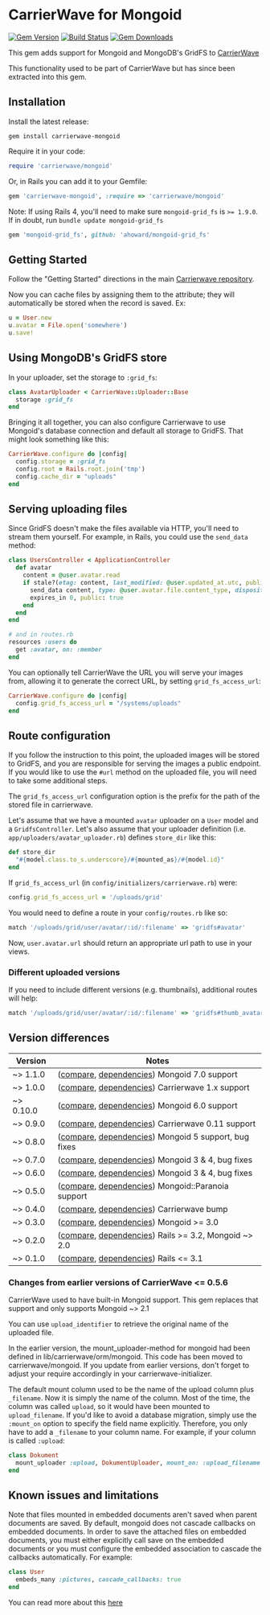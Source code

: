 # CarrierWave for Mongoid

[![Gem Version](http://img.shields.io/gem/v/carrierwave-mongoid.svg)](https://rubygems.org/gems/carrierwave-mongoid)
[![Build Status](https://github.com/carrierwaveuploader/carrierwave-mongoid/workflows/CI/badge.svg?branch=master)](https://github.com/carrierwaveuploader/carrierwave-mongoid/actions?query=workflow%3ACI)
[![Gem Downloads](https://img.shields.io/gem/dt/carrierwave-mongoid.svg)](https://rubygems.org/gems/carrierwave-mongoid)

This gem adds support for Mongoid and MongoDB's GridFS to
[CarrierWave](https://github.com/carrierwaveuploader/carrierwave/)

This functionality used to be part of CarrierWave but has since been extracted
into this gem.

## Installation

Install the latest release:

    gem install carrierwave-mongoid

Require it in your code:

```ruby
require 'carrierwave/mongoid'
```

Or, in Rails you can add it to your Gemfile:

```ruby
gem 'carrierwave-mongoid', :require => 'carrierwave/mongoid'
```

Note: If using Rails 4, you'll need to make sure `mongoid-grid_fs` is `>= 1.9.0`.
If in doubt, run `bundle update mongoid-grid_fs`

```ruby
gem 'mongoid-grid_fs', github: 'ahoward/mongoid-grid_fs'
```

## Getting Started

Follow the "Getting Started" directions in the main
[Carrierwave repository](https://github.com/carrierwaveuploader/carrierwave/).

Now you can cache files by assigning them to the attribute; they will
automatically be stored when the record is saved. Ex:

```ruby
u = User.new
u.avatar = File.open('somewhere')
u.save!
```

## Using MongoDB's GridFS store

In your uploader, set the storage to `:grid_fs`:

```ruby
class AvatarUploader < CarrierWave::Uploader::Base
  storage :grid_fs
end
```

Bringing it all together, you can also configure Carrierwave to use Mongoid's
database connection and default all storage to GridFS. That might look something
like this:

```ruby
CarrierWave.configure do |config|
  config.storage = :grid_fs
  config.root = Rails.root.join('tmp')
  config.cache_dir = "uploads"
end
```

## Serving uploading files

Since GridFS doesn't make the files available via HTTP, you'll need to stream
them yourself. For example, in Rails, you could use the `send_data` method:

```ruby
class UsersController < ApplicationController
  def avatar
    content = @user.avatar.read
    if stale?(etag: content, last_modified: @user.updated_at.utc, public: true)
      send_data content, type: @user.avatar.file.content_type, disposition: "inline"
      expires_in 0, public: true
    end
  end
end

# and in routes.rb
resources :users do
  get :avatar, on: :member
end
```

You can optionally tell CarrierWave the URL you will serve your images from,
allowing it to generate the correct URL, by setting `grid_fs_access_url`:

```ruby
CarrierWave.configure do |config|
  config.grid_fs_access_url = "/systems/uploads"
end
```

## Route configuration

If you follow the instruction to this point, the uploaded images will be
stored to GridFS, and you are responsible for serving the images a public
endpoint. If you would like to use the `#url` method on the uploaded file, you
will need to take some additional steps.

The `grid_fs_access_url` configuration option is the prefix for the path of
the stored file in carrierwave.

Let's assume that we have a mounted `avatar` uploader on a `User` model and a
`GridfsController`. Let's also assume that your uploader definition
(i.e. `app/uploaders/avatar_uploader.rb`) defines `store_dir` like this:

```ruby
def store_dir
  "#{model.class.to_s.underscore}/#{mounted_as}/#{model.id}"
end
```

If `grid_fs_access_url` (in `config/initializers/carrierwave.rb`) were:

```ruby
config.grid_fs_access_url = '/uploads/grid'
```

You would need to define a route in your `config/routes.rb` like so:

```ruby
match '/uploads/grid/user/avatar/:id/:filename' => 'gridfs#avatar'
```

Now, `user.avatar.url` should return an appropriate url path to use in your
views.

### Different uploaded versions

If you need to include different versions (e.g. thumbnails), additional routes
will help:

```ruby
match '/uploads/grid/user/avatar/:id/:filename' => 'gridfs#thumb_avatar', constraints: { filename: /thumb.*/ }
```

## Version differences

| Version   | Notes                                                                           |
|-----------|---------------------------------------------------------------------------------|
| ~> 1.1.0  | ([compare][compare-1.1], [dependencies][deps-1.1]) Mongoid 7.0 support          |
| ~> 1.0.0  | ([compare][compare-1.0], [dependencies][deps-1.0]) Carrierwave 1.x support      |
| ~> 0.10.0 | ([compare][compare-0.10], [dependencies][deps-0.10]) Mongoid 6.0  support       |
| ~> 0.9.0  | ([compare][compare-0.9], [dependencies][deps-0.9]) Carrierwave 0.11 support     |
| ~> 0.8.0  | ([compare][compare-0.8], [dependencies][deps-0.8]) Mongoid 5 support, bug fixes |
| ~> 0.7.0  | ([compare][compare-0.7], [dependencies][deps-0.7]) Mongoid 3 & 4, bug fixes     |
| ~> 0.6.0  | ([compare][compare-0.6], [dependencies][deps-0.6]) Mongoid 3 & 4, bug fixes     |
| ~> 0.5.0  | ([compare][compare-0.5], [dependencies][deps-0.5]) Mongoid::Paranoia support    |
| ~> 0.4.0  | ([compare][compare-0.4], [dependencies][deps-0.4]) Carrierwave bump             |
| ~> 0.3.0  | ([compare][compare-0.3], [dependencies][deps-0.3]) Mongoid >= 3.0               |
| ~> 0.2.0  | ([compare][compare-0.2], [dependencies][deps-0.2]) Rails >= 3.2, Mongoid ~> 2.0 |
| ~> 0.1.0  | ([compare][compare-0.1], [dependencies][deps-0.1]) Rails <= 3.1                 |

[compare-1.1]: https://github.com/carrierwaveuploader/carrierwave-mongoid/compare/v1.0.0...v1.1.0
[compare-1.0]: https://github.com/carrierwaveuploader/carrierwave-mongoid/compare/v0.10.0...v1.0.0
[compare-0.10]: https://github.com/carrierwaveuploader/carrierwave-mongoid/compare/v0.9.0...v0.10.0
[compare-0.9]: https://github.com/carrierwaveuploader/carrierwave-mongoid/compare/v0.8.1...v0.9.0
[compare-0.8]: https://github.com/carrierwaveuploader/carrierwave-mongoid/compare/v0.7.1...v0.8.1
[compare-0.7]: https://github.com/carrierwaveuploader/carrierwave-mongoid/compare/v0.6.3...v0.7.1
[compare-0.6]: https://github.com/carrierwaveuploader/carrierwave-mongoid/compare/v0.5.0...v0.6.3
[compare-0.5]: https://github.com/carrierwaveuploader/carrierwave-mongoid/compare/v0.4.0...v0.5.0
[compare-0.4]: https://github.com/carrierwaveuploader/carrierwave-mongoid/compare/v0.3.1...v0.4.0
[compare-0.3]: https://github.com/carrierwaveuploader/carrierwave-mongoid/compare/v0.2.1...v0.3.1
[compare-0.2]: https://github.com/carrierwaveuploader/carrierwave-mongoid/compare/v0.1.7...v0.2.2
[compare-0.1]: https://github.com/carrierwaveuploader/carrierwave-mongoid/compare/v0.1.1...v0.1.7

[deps-1.1]: https://rubygems.org/gems/carrierwave-mongoid/versions/1.1.0
[deps-1.0]: https://rubygems.org/gems/carrierwave-mongoid/versions/1.0.0
[deps-0.10]: https://rubygems.org/gems/carrierwave-mongoid/versions/0.10.0
[deps-0.9]: https://rubygems.org/gems/carrierwave-mongoid/versions/0.9.0
[deps-0.8]: https://rubygems.org/gems/carrierwave-mongoid/versions/0.8.1
[deps-0.7]: https://rubygems.org/gems/carrierwave-mongoid/versions/0.7.1
[deps-0.6]: https://rubygems.org/gems/carrierwave-mongoid/versions/0.6.3
[deps-0.5]: https://rubygems.org/gems/carrierwave-mongoid/versions/0.5.0
[deps-0.4]: https://rubygems.org/gems/carrierwave-mongoid/versions/0.4.0
[deps-0.3]: https://rubygems.org/gems/carrierwave-mongoid/versions/0.3.1
[deps-0.2]: https://rubygems.org/gems/carrierwave-mongoid/versions/0.2.2
[deps-0.1]: https://rubygems.org/gems/carrierwave-mongoid/versions/0.1.7

### Changes from earlier versions of CarrierWave <= 0.5.6

CarrierWave used to have built-in Mongoid support. This gem replaces that
support and only supports Mongoid ~> 2.1

You can use `upload_identifier` to retrieve the original name of the uploaded file.

In the earlier version, the mount_uploader-method for mongoid had been defined
in lib/carrierwave/orm/mongoid. This code has been moved to
carrierwave/mongoid. If you update from earlier versions, don't forget to adjust
your require accordingly in your carrierwave-initializer.

The default mount column used to be the name of the upload column plus
`_filename`. Now it is simply the name of the column. Most of the time, the
column was called `upload`, so it would have been mounted to `upload_filename`.
If you'd like to avoid a database migration, simply use the `:mount_on` option
to specify the field name explicitly. Therefore, you only have to add a
`_filename` to your column name. For example, if your column is called
`:upload`:

```ruby
class Dokument
  mount_uploader :upload, DokumentUploader, mount_on: :upload_filename
end
```

## Known issues and limitations

Note that files mounted in embedded documents aren't saved when parent documents
are saved. By default, mongoid does not cascade callbacks on embedded
documents. In order to save the attached files on embedded documents, you must
either explicitly call save on the embedded documents or you must configure the
embedded association to cascade the callbacks automatically. For example:

```ruby
class User
  embeds_many :pictures, cascade_callbacks: true
end
```

You can read more about this [here](https://github.com/carrierwaveuploader/carrierwave/issues#issue/81)
